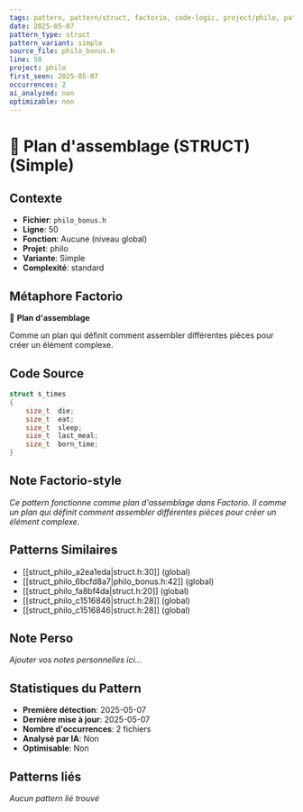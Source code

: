 ```yaml
---
tags: pattern, pattern/struct, factorio, code-logic, project/philo, pattern/variant/simple
date: 2025-05-07
pattern_type: struct
pattern_variant: simple
source_file: philo_bonus.h
line: 50
project: philo
first_seen: 2025-05-07
occurrences: 2
ai_analyzed: non
optimizable: non
---
```


# 📐 Plan d'assemblage (STRUCT) (Simple)

## Contexte
- **Fichier**: `philo_bonus.h`
- **Ligne**: 50
- **Fonction**: Aucune (niveau global)
- **Projet**: philo
- **Variante**: Simple
- **Complexité**: standard

## Métaphore Factorio
📐 **Plan d'assemblage**

Comme un plan qui définit comment assembler différentes pièces pour créer un élément complexe.

## Code Source
```c
struct s_times
{
	size_t	die;
	size_t	eat;
	size_t	sleep;
	size_t	last_meal;
	size_t	born_time;
}
```

## Note Factorio-style
*Ce pattern fonctionne comme plan d'assemblage dans Factorio. Il comme un plan qui définit comment assembler différentes pièces pour créer un élément complexe.*

## Patterns Similaires
- [[struct_philo_a2ea1eda|struct.h:30]] (global)
- [[struct_philo_6bcfd8a7|philo_bonus.h:42]] (global)
- [[struct_philo_fa8bf4da|struct.h:20]] (global)
- [[struct_philo_c1516846|struct.h:28]] (global)
- [[struct_philo_c1516846|struct.h:28]] (global)

## Note Perso
*Ajouter vos notes personnelles ici...*

## Statistiques du Pattern
- **Première détection**: 2025-05-07
- **Dernière mise à jour**: 2025-05-07
- **Nombre d'occurrences**: 2 fichiers
- **Analysé par IA**: Non
- **Optimisable**: Non

## Patterns liés
*Aucun pattern lié trouvé*
